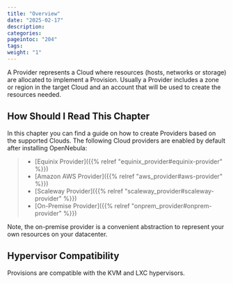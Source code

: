 ```yaml
---
title: "Overview"
date: "2025-02-17"
description:
categories:
pageintoc: "204"
tags:
weight: "1"
---
```


<!--# Overview -->

A Provider represents a Cloud where resources (hosts, networks or storage) are allocated to implement a Provision. Usually a Provider includes a zone or region in the target Cloud and an account that will be used to create the resources needed.

## How Should I Read This Chapter

In this chapter you can find a guide on how to create Providers based on the supported Clouds. The following Cloud providers are enabled by default after installing OpenNebula:

> - [Equinix Provider]({{% relref "equinix_provider#equinix-provider" %}})
> - [Amazon AWS Provider]({{% relref "aws_provider#aws-provider" %}})
> - [Scaleway Provider]({{% relref "scaleway_provider#scaleway-provider" %}})
> - [On-Premise Provider]({{% relref "onprem_provider#onprem-provider" %}})

Note, the on-premise provider is a convenient abstraction to represent your own resources on your datacenter.

## Hypervisor Compatibility

Provisions are compatible with the KVM and LXC hypervisors.
